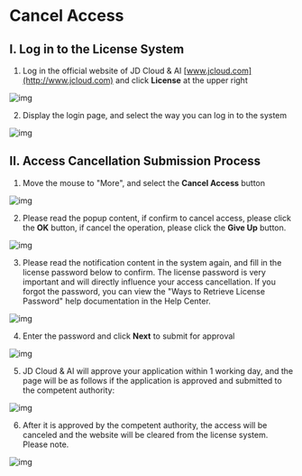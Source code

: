 # Cancel Access

## I. Log in to the License System

1. Log in the official website of JD Cloud & AI [www.jcloud.com](http://www.jcloud.com) and click **License** at the upper right

![img](https://github.com/jdcloudcom/cn/blob/joytaobao-beian-2020042801/image/ICP-License-Service/Cancel-Access-cn-1.png)

2. Display the login page, and select the way you can log in to the system

![img](https://github.com/jdcloudcom/cn/blob/joytaobao-beian-2020042801/image/ICP-License-Service/Cancel-Access-cn-2.png)

## II. Access Cancellation Submission Process

1. Move the mouse to "More", and select the **Cancel Access** button

![img](https://github.com/jdcloudcom/cn/blob/joytaobao-beian-2020042801/image/ICP-License-Service/Cancel-Access-cn-3.png)

2. Please read the popup content, if confirm to cancel access, please click the **OK** button, if cancel the operation, please click the **Give Up** button.

![img](https://github.com/jdcloudcom/cn/blob/joytaobao-beian-2020042801/image/ICP-License-Service/Cancel-Access-cn-4.png)

3. Please read the notification content in the system again, and fill in the license password below to confirm. The license password is very important and will directly influence your access cancellation. If you forgot the password, you can view the "Ways to Retrieve License Password" help documentation in the Help Center.

![img](https://github.com/jdcloudcom/cn/blob/joytaobao-beian-2020042801/image/ICP-License-Service/Cancel-Access-cn-5.png)

4. Enter the password and click **Next** to submit for approval

![img](https://github.com/jdcloudcom/cn/blob/joytaobao-beian-2020042801/image/ICP-License-Service/Cancel-Access-cn-6.png)

5. JD Cloud & AI will approve your application within 1 working day, and the page will be as follows if the application is approved and submitted to the competent authority:

![img](https://github.com/jdcloudcom/cn/blob/joytaobao-beian-2020042801/image/ICP-License-Service/Cancel-Access-cn-7.png)

6. After it is approved by the competent authority, the access will be canceled and the website will be cleared from the license system. Please note.

![img](https://github.com/jdcloudcom/cn/blob/joytaobao-beian-2020042801/image/ICP-License-Service/Cancel-Access-cn-8.png) 
